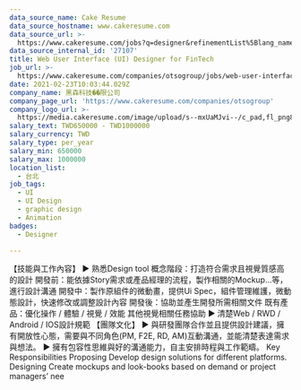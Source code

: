 ```yaml
---
data_source_name: Cake Resume
data_source_hostname: www.cakeresume.com
data_source_url: >-
  https://www.cakeresume.com/jobs?q=designer&refinementList%5Blang_name%5D%5B0%5D=English&refinementList%5Bsalary_type%5D=per_year
data_source_internal_id: '27107'
title: Web User Interface (UI) Designer for FinTech
job_url: >-
  https://www.cakeresume.com/companies/otsogroup/jobs/web-user-interface-ui-designer-for-fintech
date: 2021-02-23T10:03:44.029Z
company_name: 黑森科技��限公司
company_page_url: 'https://www.cakeresume.com/companies/otsogroup'
company_logo_url: >-
  https://media.cakeresume.com/image/upload/s--mxUaMJvi--/c_pad,fl_png8,h_200,w_200/v1614073899/rxgwhfamtgc8wjodu5n0.png
salary_text: TWD650000 - TWD1000000
salary_currency: TWD
salary_type: per_year
salary_min: 650000
salary_max: 1000000
location_list:
  - 台北
job_tags:
  - UI
  - UI Design
  - graphic design
  - Animation
badges:
  - Designer

---
```


【技能與工作內容】 ▶︎ 熟悉Design tool 概念階段：打造符合需求且視覺質感高的設計 開發前：能依據Story需求或產品經理的流程，製作相關的Mockup...等，進行設計溝通 開發中：製作原組件的微動畫，提供Ui Spec，組件管理維護，微動態設計，快速修改或調整設計內容 開發後：協助並產生開發所需相關文件 既有產品：優化操作 / 體驗 / 視覺 / 效能 其他視覺相關任務協助 ▶︎ 清楚Web / RWD / Android / IOS設計規範 【團隊文化】 ▶︎ 與研發團隊合作並且提供設計建議，擁有開放性心態，需要與不同角色(PM, F2E, RD, AM)互動溝通，並能清楚表達需求與想法。 ▶︎ 擁有包容性思維與好的溝通能力，自主安排時程與工作範疇。 Key Responsibilities Proposing Develop design solutions for different platforms. Designing Create mockups and look-books based on demand or project managers’ nee